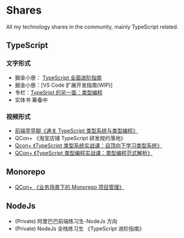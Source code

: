 # Shares

All my technology shares in the community, mainly TypeScript related.

## TypeScript

### 文字形式

- 掘金小册： [TypeScript 全面进阶指南](https://juejin.cn/book/7086408430491172901)
- 掘金小册：[VS Code 扩展开发指南(WIP)]
- 专栏：[TypeSript 的另一面：类型编程](https://www.zhihu.com/column/c_1446787480888053760)
- 实体书 筹备中

### 视频形式

- [前端早早聊《通关 TypeScript 类型系统与类型编程》](https://www.zaozao.run/video/c37/c37-1)
- QCon+ 《淘宝店铺 TypeScript 研发规约落地》
- [Qcon+ 《TypeScript 类型系统实战课：自顶向下学习类型系统》](https://qconplus.infoq.cn/2022/beijing/track/1376)
- [QCon+ 《TypeScript 类型编程实战课：类型编程范式解析》](https://qconplus.infoq.cn/202210/beijing/track/1476)

## Monorepo

- [QCon+ 《业务场景下的 Monorepo 项目管理》](https://qconplus.infoq.cn/2022/beijing/presentation/4471)

## NodeJs

- (Private) 阿里巴巴前端练习生-NodeJs 方向
- (Private) NodeJs 全栈练习生 《TypeScript 进阶指南》
